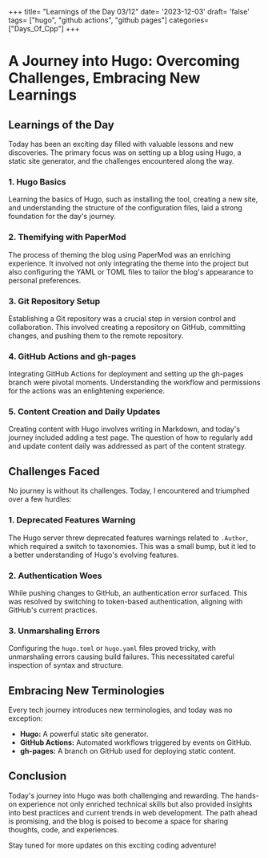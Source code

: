 +++
title= "Learnings of the Day 03/12"
date= '2023-12-03'
draft= 'false'
tags= ["hugo", "github actions", "github pages"]
categories= ["Days_Of_Cpp"]
+++

# A Journey into Hugo: Overcoming Challenges, Embracing New Learnings

## Learnings of the Day

Today has been an exciting day filled with valuable lessons and new discoveries. The primary focus was on setting up a blog using Hugo, a static site generator, and the challenges encountered along the way.

### 1. Hugo Basics

Learning the basics of Hugo, such as installing the tool, creating a new site, and understanding the structure of the configuration files, laid a strong foundation for the day's journey.

### 2. Themifying with PaperMod

The process of theming the blog using PaperMod was an enriching experience. It involved not only integrating the theme into the project but also configuring the YAML or TOML files to tailor the blog's appearance to personal preferences.

### 3. Git Repository Setup

Establishing a Git repository was a crucial step in version control and collaboration. This involved creating a repository on GitHub, committing changes, and pushing them to the remote repository.

### 4. GitHub Actions and gh-pages

Integrating GitHub Actions for deployment and setting up the gh-pages branch were pivotal moments. Understanding the workflow and permissions for the actions was an enlightening experience.

### 5. Content Creation and Daily Updates

Creating content with Hugo involves writing in Markdown, and today's journey included adding a test page. The question of how to regularly add and update content daily was addressed as part of the content strategy.

## Challenges Faced

No journey is without its challenges. Today, I encountered and triumphed over a few hurdles:

### 1. Deprecated Features Warning

The Hugo server threw deprecated features warnings related to `.Author`, which required a switch to taxonomies. This was a small bump, but it led to a better understanding of Hugo's evolving features.

### 2. Authentication Woes

While pushing changes to GitHub, an authentication error surfaced. This was resolved by switching to token-based authentication, aligning with GitHub's current practices.

### 3. Unmarshaling Errors

Configuring the `hugo.toml` or `hugo.yaml` files proved tricky, with unmarshaling errors causing build failures. This necessitated careful inspection of syntax and structure.

## Embracing New Terminologies

Every tech journey introduces new terminologies, and today was no exception:

- **Hugo:** A powerful static site generator.
- **GitHub Actions:** Automated workflows triggered by events on GitHub.
- **gh-pages:** A branch on GitHub used for deploying static content.

## Conclusion

Today's journey into Hugo was both challenging and rewarding. The hands-on experience not only enriched technical skills but also provided insights into best practices and current trends in web development. The path ahead is promising, and the blog is poised to become a space for sharing thoughts, code, and experiences.

Stay tuned for more updates on this exciting coding adventure!
